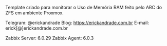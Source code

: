 Template criado para monitorar o Uso de Memória RAM feito pelo ARC do ZFS em ambiente Proxmox.

Telegram: @erickandrade
Blog: https://erickandrade.com.br
E-mail: erick[@]erickandrade.com.br

Zabbix Server: 6.0.29
Zabbix Agent: 6.0.3

